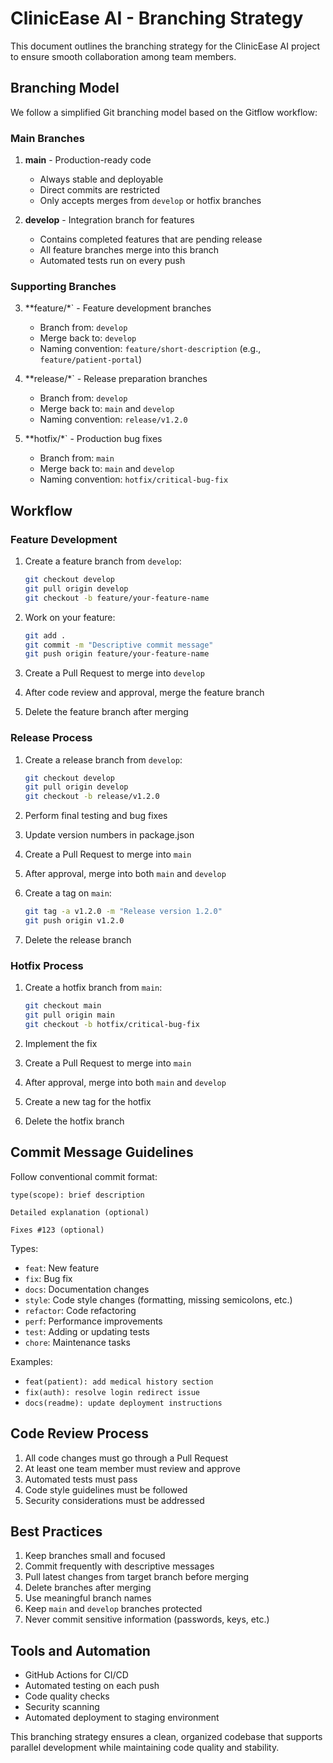 # ClinicEase AI - Branching Strategy

This document outlines the branching strategy for the ClinicEase AI project to ensure smooth collaboration among team members.

## Branching Model

We follow a simplified Git branching model based on the Gitflow workflow:

### Main Branches

1. **main** - Production-ready code
   - Always stable and deployable
   - Direct commits are restricted
   - Only accepts merges from `develop` or hotfix branches

2. **develop** - Integration branch for features
   - Contains completed features that are pending release
   - All feature branches merge into this branch
   - Automated tests run on every push

### Supporting Branches

3. **feature/*` - Feature development branches
   - Branch from: `develop`
   - Merge back to: `develop`
   - Naming convention: `feature/short-description` (e.g., `feature/patient-portal`)

4. **release/*` - Release preparation branches
   - Branch from: `develop`
   - Merge back to: `main` and `develop`
   - Naming convention: `release/v1.2.0`

5. **hotfix/*` - Production bug fixes
   - Branch from: `main`
   - Merge back to: `main` and `develop`
   - Naming convention: `hotfix/critical-bug-fix`

## Workflow

### Feature Development

1. Create a feature branch from `develop`:
   ```bash
   git checkout develop
   git pull origin develop
   git checkout -b feature/your-feature-name
   ```

2. Work on your feature:
   ```bash
   git add .
   git commit -m "Descriptive commit message"
   git push origin feature/your-feature-name
   ```

3. Create a Pull Request to merge into `develop`
4. After code review and approval, merge the feature branch
5. Delete the feature branch after merging

### Release Process

1. Create a release branch from `develop`:
   ```bash
   git checkout develop
   git pull origin develop
   git checkout -b release/v1.2.0
   ```

2. Perform final testing and bug fixes
3. Update version numbers in package.json
4. Create a Pull Request to merge into `main`
5. After approval, merge into both `main` and `develop`
6. Create a tag on `main`:
   ```bash
   git tag -a v1.2.0 -m "Release version 1.2.0"
   git push origin v1.2.0
   ```
7. Delete the release branch

### Hotfix Process

1. Create a hotfix branch from `main`:
   ```bash
   git checkout main
   git pull origin main
   git checkout -b hotfix/critical-bug-fix
   ```

2. Implement the fix
3. Create a Pull Request to merge into `main`
4. After approval, merge into both `main` and `develop`
5. Create a new tag for the hotfix
6. Delete the hotfix branch

## Commit Message Guidelines

Follow conventional commit format:

```
type(scope): brief description

Detailed explanation (optional)

Fixes #123 (optional)
```

Types:
- `feat`: New feature
- `fix`: Bug fix
- `docs`: Documentation changes
- `style`: Code style changes (formatting, missing semicolons, etc.)
- `refactor`: Code refactoring
- `perf`: Performance improvements
- `test`: Adding or updating tests
- `chore`: Maintenance tasks

Examples:
- `feat(patient): add medical history section`
- `fix(auth): resolve login redirect issue`
- `docs(readme): update deployment instructions`

## Code Review Process

1. All code changes must go through a Pull Request
2. At least one team member must review and approve
3. Automated tests must pass
4. Code style guidelines must be followed
5. Security considerations must be addressed

## Best Practices

1. Keep branches small and focused
2. Commit frequently with descriptive messages
3. Pull latest changes from target branch before merging
4. Delete branches after merging
5. Use meaningful branch names
6. Keep `main` and `develop` branches protected
7. Never commit sensitive information (passwords, keys, etc.)

## Tools and Automation

- GitHub Actions for CI/CD
- Automated testing on each push
- Code quality checks
- Security scanning
- Automated deployment to staging environment

This branching strategy ensures a clean, organized codebase that supports parallel development while maintaining code quality and stability.